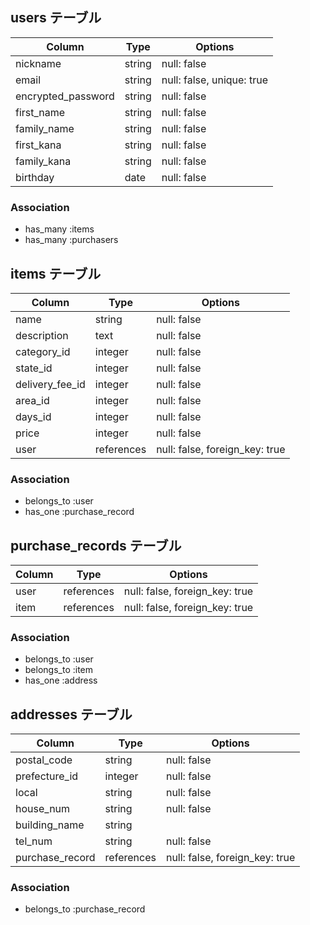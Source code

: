 ## users テーブル

|Column             |Type    |Options                   |
|-------------------|--------|--------------------------|
|nickname           |string  |null: false               |
|email              |string  |null: false, unique: true |
|encrypted_password |string  |null: false               |
|first_name         |string  |null: false               |
|family_name        |string  |null: false               |
|first_kana         |string  |null: false               |
|family_kana        |string  |null: false               |
|birthday           |date    |null: false               |

### Association
- has_many :items
- has_many :purchasers

## items テーブル

|Column          |Type       |Options                        |
|----------------|-----------|-------------------------------|
|name            |string     |null: false                    |
|description     |text       |null: false                    |
|category_id     |integer    |null: false                    |
|state_id        |integer    |null: false                    |
|delivery_fee_id |integer    |null: false                    |
|area_id         |integer    |null: false                    |
|days_id         |integer    |null: false                    |
|price           |integer    |null: false                    |
|user            |references |null: false, foreign_key: true |

### Association
- belongs_to :user
- has_one :purchase_record

## purchase_records テーブル

|Column |Type       |Options                        |
|-------|-----------|-------------------------------|
|user   |references |null: false, foreign_key: true |
|item   |references |null: false, foreign_key: true |

### Association
- belongs_to :user
- belongs_to :item
- has_one :address

##  addresses テーブル

|Column          |Type       |Options                        |
|----------------|-----------|-------------------------------|
|postal_code     |string     |null: false                    |
|prefecture_id   |integer    |null: false                    |
|local           |string     |null: false                    |
|house_num       |string     |null: false                    |
|building_name   |string     |                               |
|tel_num         |string     |null: false                    |
|purchase_record |references |null: false, foreign_key: true |

### Association
- belongs_to :purchase_record